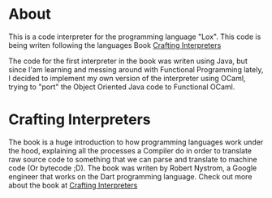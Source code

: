 # About

This is a code interpreter for the programming language "Lox".
This code is being writen following the languages Book [Crafting Interpreters](https://craftinginterpreters.com/)

The code for the first interpreter in the book was writen using Java, but since I'am
learning and messing around with Functional Programming lately, I decided to implement my own version of the interpreter using OCaml, trying to "port" the
Object Oriented Java code to Functional OCaml.

# Crafting Interpreters

The book is a huge introduction to how programming languages work under the hood,
explaining all the processes a Compiler do in order to translate raw source code to
something that we can parse and translate to machine code (Or bytecode ;D). The book was writen by Robert Nystrom, a Google engineer that works on the Dart programming language. Check out more about the book at [Crafting Interpreters](https://craftinginterpreters.com/)
